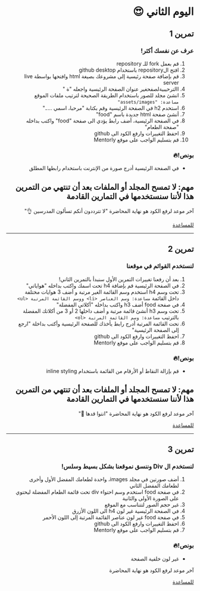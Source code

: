 <div dir=rtl>
  
# اليوم الثاني 😍
## تمرين 1
### عرف عن نفسك أكثر!

1) قم بعمل fork للـ repository 
2) افتح الrepository باستخدام github desktop
3) قم بإضافة صفحة رئيسية إلى مشروعك بصيغة html وافتحها بواسطة live server
4) االترحيبيةلصفحغير عنوان الصفحة الرئيسية واجعله "ة "
5) انشئ مجلد للصور باستخدام الطريقة الصحيحة لترتيب ملفات الموقع
  `مساعدة: "assets/images"`
6) استخدم h2 في الصفحة الرئيسية وقم بكتابة "مرحبا، اسمي ….." 
7) أنشئ صفحة html جديدة باسم "food" 
8) في الصفحة الرئيسية، أضف رابط يؤدي الى صفحة "food" واكتب بداخله "صفحة الطعام" 
9) احفظ التغييرات وارفع الكود الى github
10) قم بتسليم الواجب على موقع Mentorly

### بونص!🔥

* في الصفحة الرئيسية أدرج صورة من الإنترنت باستخدام رابطها المطلق

## مهم: لا تمسح المجلد أو الملفات بعد أن تنتهي من التمرين هذا لأننا سنستخدمها في التمارين القادمة

آخر موعد لرفع الكود هو نهاية المحاضرة "لا تترددون أنكم تسألون المدرسين 👌"
  
  <a href="https://docs.google.com/document/d/1prQqa34o1v31g8cauz2evtoH7dwy05zHmU78U3DRXjc/edit?usp=sharing">للمساعدة</a>
  <hr />
  
## تمرين 2
### لنستخدم القوائم في موقعنا
1) بعد أن رفعنا تغييرات التمرين الأول سنبدأ بالتمرين الثاني!
2) في الصفحة الرئيسية قم بإضافة h4 تحت اسمك واكتب بداخله "هواياتي"
3) تحت وسم h4 استخدم وسم القائمة الغير مرتبة و أضف 3 هوايات مختلفة داخل القائمة `مساعدة: وسم العناصر <li> ووسم القائمة المرتبة <ul>`
4) في صفحة food أضف h3 واكتب بداخله "أكلاتي المفضلة"
5) تحت وسم h3 أنشئ قائمة مرتبة و أضف داخلها 2 أو 3 من أكلاتك المفضلة بالترتيب `مساعدة: وسم القائمة المرتبة <ol>`
6) تحت القائمة المرتبة أدرج رابط يأخذك للصفحة الرئيسية وأكتب بداخلة "ارجع إلى الصفحة الرئيسية" 
7) احفظ التغييرات وارفع الكود الى github
8) قم بتسليم الواجب على موقع Mentorly

### بونص!🔥

* قم بإزالة النقاط أو الأرقام من القائمة باستخدام inline styling
  
## مهم: لا تمسح المجلد أو الملفات بعد أن تنتهي من التمرين هذا لأننا سنستخدمها في التمارين القادمة

آخر موعد لرفع الكود هو نهاية المحاضرة "انتوا قدها 💪"
  
  <a href="https://docs.google.com/document/d/1BA8t5-qKIBhLCSQFKYVx9syLgFAapT6lXDlLHpM0jmg/edit?usp=sharing">للمساعدة</a>
  <hr />
  
## تمرين 3
### لنستخدم ال Div وننسق نموقعنا بشكل بسيط وسلس!
1) أضف صورتين في مجلد images، واحدة لطعامك المفضل الأول وأخرى  لطعامك المفضل الثاني
2) في صفحة food استخدم وسم احتواء div تحت قائمة الطعام المفضلة ليحتوي على الصورة الأولى والثانية
3) غير  حجم الصور لتتناسب مع الموقع 
4) في الصفحة الرئيسية غير لون h4 الى اللون الأزرق
5) في صفحة food غير لون عناصر القائمة المرتبة إلى اللون الأحمر
6) احفظ التغييرات وارفع الكود الى github
7) قم بتسليم الواجب على موقع Mentorly

### بونص!🔥

* غير لون خلفية الصفحة 
  
آخر موعد لرفع الكود هو نهاية المحاضرة 
  
  <a href="https://docs.google.com/document/d/11QVBL7J35SeQ3HrlKFG2LgQIMVLAWsPwz0WK6kEmUhk/edit?usp=sharing">للمساعدة</a>
</div>
